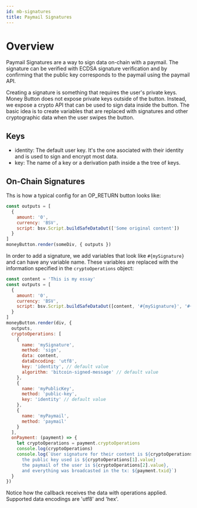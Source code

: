 ```yaml
---
id: mb-signatures
title: Paymail Signatures
---
```


# Overview

Paymail Signatures are a way to sign data on-chain with a paymail. The signature can be verified with ECDSA signature verification and by confirming that the public key corresponds to the paymail using the paymail API.

Creating a signature is something that requires the user's private keys. Money Button does not expose private keys outside of the button. Instead, we expose a crypto API that can be used to sign data inside the button. The basic idea is to create variables that are replaced with signatures and other cryptographic data when the user swipes the button.

## Keys

* identity: The default user key. It's the one asociated with their identity and is used to sign and encrypt most data.
* key: The name of a key or a derivation path inside a the tree of keys.

## On-Chain Signatures

Ths is how a typical config for an OP_RETURN button looks like:

``` js
const outputs = [
  {
    amount: '0',
    currency: 'BSV',
    script: bsv.Script.buildSafeDataOut(['Some original content'])
  }
]
moneyButton.render(someDiv, { outputs })
```

In order to add a signature, we add variables that look like ```#{mySignature}``` and can have any variable name. These variables are replaced with the information specified in the ```cryptoOperations``` object:

``` js
const content = 'This is my essay'
const outputs = [
  {
    amount: '0',
    currency: 'BSV',
    script: bsv.Script.buildSafeDataOut([content, '#{mySignature}', '#{myPublicKey}', '#{myPaymail}']).toASM()
  }
]
moneyButton.render(div, {
  outputs,
  cryptoOperations: [
    {
      name: 'mySignature',
      method: 'sign',
      data: content,
      dataEncoding: 'utf8',
      key: 'identity', // default value
      algorithm: 'bitcoin-signed-message' // default value
    },
    {
      name: 'myPublicKey',
      method: 'public-key',
      key: 'identity' // default value
    },
    {
      name: 'myPaymail',
      method: 'paymail'
    }
  ],
  onPayment: (payment) => {
    let cryptoOperations = payment.cryptoOperations
    console.log(cryptoOperations)
    console.log(`User signature for their content is ${cryptoOperations[0].value},
      the public key used is ${cryptoOperations[1].value}
      the paymail of the user is ${cryptoOperations[2].value},
      and everything was broadcasted in the tx: ${payment.txid}`)
  }
})
```

Notice how the callback receives the data with operations applied. Supported data encodings are 'utf8' and 'hex'.

